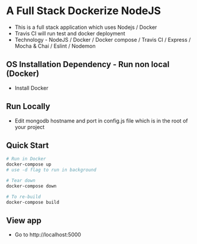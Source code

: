 # A Full Stack Dockerize NodeJS
- This is a full stack application which uses Nodejs / Docker
- Travis CI will run test and docker deployment
- Technology - NodeJS / Docker / Docker compose / Travis CI / Express / Mocha & Chai / Eslint / Nodemon

## OS Installation Dependency - Run non local (Docker)

- Install Docker

## Run Locally

- Edit mongodb hostname and port in config.js file which is in the root of your project

## Quick Start

```bash
# Run in Docker
docker-compose up
# use -d flag to run in background

# Tear down
docker-compose down

# To re-build
docker-compose build
```


## View app

- Go to http://localhost:5000
